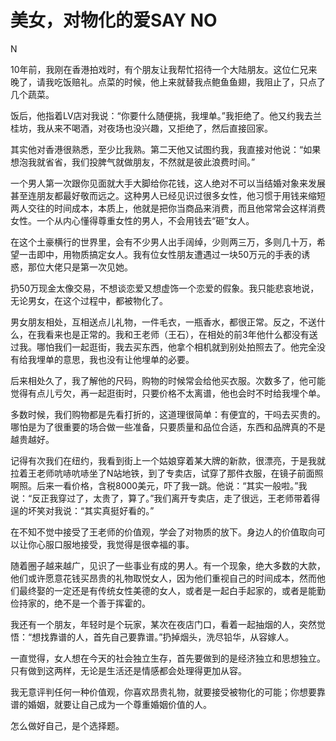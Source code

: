 # 美女，对物化的爱SAY NO

N 

10年前，我刚在香港拍戏时，有个朋友让我帮忙招待一个大陆朋友。这位仁兄来晚了，请我吃饭赔礼。点菜的时候，他上来就替我点鲍鱼鱼翅，我阻止了，只点了几个蔬菜。 

饭后，他指着LV店对我说：“你要什么随便挑，我埋单。”我拒绝了。他又约我去兰桂坊，我从来不喝酒，对夜场也没兴趣，又拒绝了，然后直接回家。 

其实他对香港很熟悉，至少比我熟。第二天他又试图约我，我直接对他说：“如果想泡我就省省，我们投脾气就做朋友，不然就是彼此浪费时间。” 

一个男人第一次跟你见面就大手大脚给你花钱，这人绝对不可以当结婚对象来发展甚至连朋友都最好敬而远之。这种男人已经见识过很多女性，他习惯于用钱来缩短两人交往的时间成本，本质上，他就是把你当商品来消费，而且他常常会这样消费女性。一个从内心懂得尊重女性的男人，不会用钱去“砸”女人。 

在这个土豪横行的世界里，会有不少男人出手阔绰，少则两三万，多则几十万，希望一击即中，用物质搞定女人。我有位女性朋友遭遇过一块50万元的手表的诱惑，那位大佬只是第一次见她。 

扔50万现金太像交易，不想谈恋爱又想虚饰一个恋爱的假象。我只能悲哀地说，无论男女，在这个过程中，都被物化了。 

男女朋友相处，互相送点儿礼物，一件毛衣，一瓶香水，都很正常。反之，不送什么，在我看来也是正常的。我和王老师（王石），在相处的前3年他什么都没有送过我。哪怕我们一起逛街，我去买东西，他拿个相机就到别处拍照去了。他完全没有给我埋单的意思，我也没有让他埋单的必要。 

后来相处久了，我了解他的尺码，购物的时候常会给他买衣服。次数多了，他可能觉得有点儿亏欠，再一起逛街时，只要价格不太离谱，他也会时不时给我埋个单。 

多数时候，我们购物都是先看打折的，这道理很简单：有便宜的，干吗去买贵的。哪怕是为了很重要的场合做一些准备，只要质量和品位合适，东西和品牌真的不是越贵越好。 

记得有次我们在纽约，我看到街上一个姑娘穿着某大牌的新款，很漂亮，于是我就拉着王老师吭哧吭哧坐了N站地铁，到了专卖店，试穿了那件衣服，在镜子前面照啊照。后来一看价格，含税8000美元，吓了我一跳。他说：“其实一般啦。”我说：“反正我穿过了，太贵了，算了。”我们离开专卖店，走了很远，王老师带着得逞的坏笑对我说：“其实真挺好看的。” 

在不知不觉中接受了王老师的价值观，学会了对物质的放下。身边人的价值取向可以让你心服口服地接受，我觉得是很幸福的事。 

随着圈子越来越广，见识了一些事业有成的男人。有一个现象，绝大多数的大款，他们或许愿意花钱买昂贵的礼物取悦女人，因为他们重视自己的时间成本，然而他们最终娶的一定还是有传统女性美德的女人，或者是一起白手起家的，或者是能勤俭持家的，绝不是一个善于挥霍的。 

我还有一个朋友，年轻时是个玩家，某次在夜店门口，看着一起抽烟的人，突然觉悟：“想找靠谱的人，首先自己要靠谱。”扔掉烟头，洗尽铅华，从容嫁人。 

一直觉得，女人想在今天的社会独立生存，首先要做到的是经济独立和思想独立。只有做到这两样，无论是生活还是情感都会处理得更加从容。 

我无意评判任何一种价值观，你喜欢昂贵礼物，就要接受被物化的可能；你想要靠谱的婚姻，就要让自己成为一个尊重婚姻价值的人。 

怎么做好自己，是个选择题。